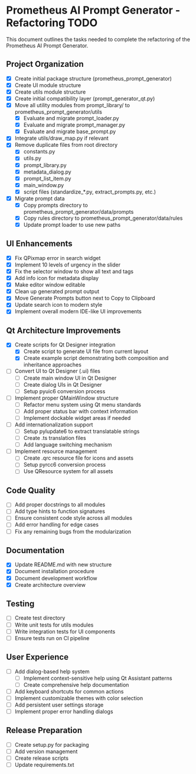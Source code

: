 # Prometheus AI Prompt Generator - Refactoring TODO

This document outlines the tasks needed to complete the refactoring of the Prometheus AI Prompt Generator.

## Project Organization

- [x] Create initial package structure (prometheus_prompt_generator)
- [x] Create UI module structure
- [x] Create utils module structure
- [x] Create initial compatibility layer (prompt_generator_qt.py)
- [x] Move all utility modules from prompt_library/ to prometheus_prompt_generator/utils
  - [x] Evaluate and migrate prompt_loader.py
  - [x] Evaluate and migrate prompt_manager.py
  - [x] Evaluate and migrate base_prompt.py
- [x] Integrate utils/draw_map.py if relevant
- [x] Remove duplicate files from root directory
  - [x] constants.py
  - [x] utils.py
  - [x] prompt_library.py
  - [x] metadata_dialog.py
  - [x] prompt_list_item.py
  - [x] main_window.py
  - [x] script files (standardize_*.py, extract_prompts.py, etc.)
- [x] Migrate prompt data
  - [x] Copy prompts directory to prometheus_prompt_generator/data/prompts
  - [x] Copy rules directory to prometheus_prompt_generator/data/rules
  - [x] Update prompt loader to use new paths

## UI Enhancements

- [x] Fix QPixmap error in search widget
- [x] Implement 10 levels of urgency in the slider
- [x] Fix the selector window to show all text and tags
- [x] Add info icon for metadata display
- [x] Make editor window editable
- [x] Clean up generated prompt output
- [x] Move Generate Prompts button next to Copy to Clipboard
- [x] Update search icon to modern style
- [x] Implement overall modern IDE-like UI improvements

## Qt Architecture Improvements

- [x] Create scripts for Qt Designer integration
  - [x] Create script to generate UI file from current layout
  - [x] Create example script demonstrating both composition and inheritance approaches
- [ ] Convert UI to Qt Designer (.ui) files
  - [ ] Create main window UI in Qt Designer
  - [ ] Create dialog UIs in Qt Designer 
  - [ ] Setup pyuic6 conversion process
- [ ] Implement proper QMainWindow structure
  - [ ] Refactor menu system using Qt menu standards
  - [ ] Add proper status bar with context information
  - [ ] Implement dockable widget areas if needed
- [ ] Add internationalization support
  - [ ] Setup pylupdate6 to extract translatable strings
  - [ ] Create .ts translation files
  - [ ] Add language switching mechanism
- [ ] Implement resource management
  - [ ] Create .qrc resource file for icons and assets
  - [ ] Setup pyrcc6 conversion process
  - [ ] Use QResource system for all assets

## Code Quality

- [ ] Add proper docstrings to all modules
- [ ] Add type hints to function signatures
- [ ] Ensure consistent code style across all modules
- [ ] Add error handling for edge cases
- [ ] Fix any remaining bugs from the modularization

## Documentation

- [x] Update README.md with new structure
- [x] Document installation procedure
- [x] Document development workflow
- [x] Create architecture overview

## Testing

- [ ] Create test directory
- [ ] Write unit tests for utils modules
- [ ] Write integration tests for UI components
- [ ] Ensure tests run on CI pipeline

## User Experience

- [ ] Add dialog-based help system 
  - [ ] Implement context-sensitive help using Qt Assistant patterns
  - [ ] Create comprehensive help documentation
- [ ] Add keyboard shortcuts for common actions
- [ ] Implement customizable themes with color selection
- [ ] Add persistent user settings storage
- [ ] Implement proper error handling dialogs

## Release Preparation

- [ ] Create setup.py for packaging
- [ ] Add version management
- [ ] Create release scripts
- [ ] Update requirements.txt 